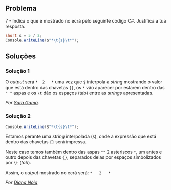## Problema

7 - Indica o que é mostrado no ecrã pelo seguinte código C#. Justifica a tua
resposta.

```cs
short s = 5 / 2;
Console.WriteLine($"*\t{s}\t*");
```

## Soluções

### Solução 1

O _output_ será `*	2	*` uma vez que `$` interpola a _string_ mostrando o 
valor que está dentro das chavetas `{}`, os `*` vão aparecer por estarem dentro 
das `" "` aspas e os `\t` dão os espaços (tab) entre as _strings_ apresentadas.

*Por [Sara Gama](https://github.com/serapinta).*


### Solução 2

```cs
Console.WriteLine($"*\t{s}\t*");
```

Estamos perante uma *string* interpolada (`$`), onde a expressão que 
está dentro das chavetas `{}` será impressa.

Neste caso temos também dentro das aspas `""` 2 asteriscos `*`, um antes 
e outro depois das chavetas `{}`, separados delas por espaços simbolizados 
por `\t` (*tab*).

Assim, o *output* mostrado no ecrã será: `*   2   *` 

*Por [Diana Nóia](https://github.com/DianaNoia)*